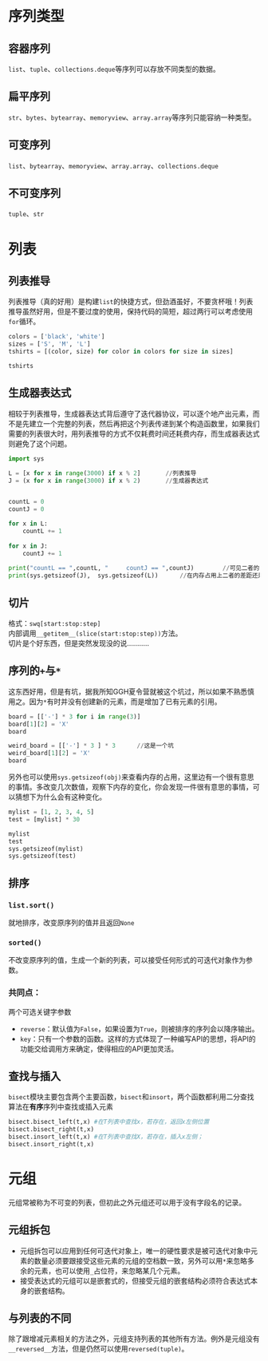# 序列类型
## 容器序列
`list`、`tuple`、`collections.deque`等序列可以存放不同类型的数据。
## 扁平序列
`str`、`bytes`、`bytearray`、`memoryview`、`array.array`等序列只能容纳一种类型。
## 可变序列
`list`、`bytearray`、`memoryview`、`array.array`、`collections.deque`
## 不可变序列    
`tuple`、`str`

# 列表
## 列表推导
列表推导（真的好用）是构建`list`的快捷方式，但劲酒虽好，不要贪杯哦！列表推导虽然好用，但是不要过度的使用，保持代码的简短，超过两行可以考虑使用`for`循环。

```py
colors = ['black', 'white']
sizes = ['S', 'M', 'L']
tshirts = [(color, size) for color in colors for size in sizes]

tshirts
```

## 生成器表达式
相较于列表推导，生成器表达式背后遵守了迭代器协议，可以逐个地产出元素，而不是先建立一个完整的列表，然后再把这个列表传递到某个构造函数里，如果我们需要的列表很大时，用列表推导的方式不仅耗费时间还耗费内存，而生成器表达式则避免了这个问题。

```py
import sys

L = [x for x in range(3000) if x % 2]		//列表推导
J = (x for x in range(3000) if x % 2)		//生成器表达式


countL = 0
countJ = 0

for x in L:
	countL += 1
	
for x in J:
	countJ += 1
	
print("countL == ",countL, "     countJ == ",countJ)		//可见二者的效果是一样的
print(sys.getsizeof(J),  sys.getsizeof(L))		//在内存占用上二者的差距还是很大的
```

## 切片
格式：`swq[start:stop:step]`   
内部调用`__getitem__(slice(start:stop:step))`方法。    
切片是个好东西，但是突然发现没的说...........

## 序列的`+`与`*`
这东西好用，但是有坑，据我所知GGH夏令营就被这个坑过，所以如果不熟悉慎用之。因为`*`有时并没有创建新的元素，而是增加了已有元素的引用。  

```py
board = [['-'] * 3 for i in range(3)]
board[1][2] = 'X'
board

weird_board = [['-'] * 3 ] * 3		//这是一个坑
weird_board[1][2] = 'X'
board
```

另外也可以使用`sys.getsizeof(obj)`来查看内存的占用，这里边有一个很有意思的事情。多改变几次数值，观察下内存的变化，你会发现一件很有意思的事情，可以猜想下为什么会有这种变化。 

```py
mylist = [1, 2, 3, 4, 5]
test = [mylist] * 30

mylist
test
sys.getsizeof(mylist)
sys.getsizeof(test)
```

## 排序
### `list.sort()`
就地排序，改变原序列的值并且返回`None`
### `sorted()`
不改变原序列的值，生成一个新的列表，可以接受任何形式的可迭代对象作为参数。
### 共同点：
两个可选关键字参数   

+ `reverse`：默认值为`False`，如果设置为`True`，则被排序的序列会以降序输出。  
+ `key`：只有一个参数的函数。这样的方式体现了一种编写API的思想，将API的功能交给调用方来确定，使得相应的API更加灵活。

## 查找与插入
`bisect`模块主要包含两个主要函数，`bisect`和`insort`，两个函数都利用二分查找算法在**有序**序列中查找或插入元素

```py
bisect.bisect_left(t,x) #在T列表中查找x，若存在，返回x左侧位置
bisect.bisect_right(t,x)
bisect.insort_left(t,x) #在T列表中查找X，若存在，插入x左侧；
bisect.insort_right(t,x)
```

# 元组
元组常被称为不可变的列表，但初此之外元组还可以用于没有字段名的记录。
## 元组拆包
+ 元组拆包可以应用到任何可迭代对象上，唯一的硬性要求是被可迭代对象中元素的数量必须要跟接受这些元素的元组的空档数一致，另外可以用`*`来忽略多余的元素，也可以使用`_`占位符，来忽略某几个元素。   
+ 接受表达式的元组可以是嵌套式的，但接受元组的嵌套结构必须符合表达式本身的嵌套结构。  

## 与列表的不同
除了跟增减元素相关的方法之外，元组支持列表的其他所有方法。例外是元组没有`__reversed__`方法，但是仍然可以使用`reversed(tuple)`。
